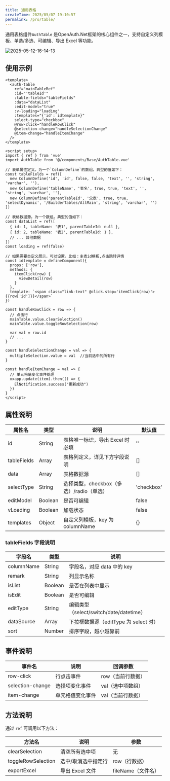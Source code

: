 ```yaml
---
title: 通用表格
createTime: 2025/05/07 19:10:57
permalink: /pro/table/
---
```


通用表格组件`AuthTable` 是OpenAuth.Net框架的核心组件之一，支持自定义列模板、单选/多选、可编辑、导出 Excel 等功能。

![2025-05-12-16-14-13](http://img.openauth.net.cn/2025-05-12-16-14-13.png)

## 使用示例

```vue
<template>
  <auth-table
    ref="mainTableRef"
    :id="'tableId'"
    :table-fields="tableFields"
    :data="dataList"
    :edit-model="true"
    :v-loading="loading"
    :templates="{'id': idtemplate}"
    select-type="checkbox"
    @row-click="handleRowClick"
    @selection-change="handleSelectionChange"
    @item-change="handleItemChange"
  />
</template>

<script setup>
import { ref } from 'vue'
import AuthTable from '@/components/Base/AuthTable.vue'

// 表单属性定义。为一个`ColumnDefine`的数组。典型的值如下：
const tableFields = ref([
  new ColumnDefine('id', 'id', false, false, 'text', '', 'string', 'varchar', ''),
  new ColumnDefine('tableName', '表名', true, true, 'text', '', 'string', 'varchar', ''),
  new ColumnDefine('parentTableId', '父表', true, true, 'selectDynamic', '/BuilderTables/AllMain', 'string', 'varchar', '')
])

// 表格数据源。为一个数组。典型的值如下：
const dataList = ref([
  { id: 1, tableName: '表1', parentTableId: null },
  { id: 2, tableName: '表2', parentTableId: 1 },
  // ... 其他数据
])
const loading = ref(false)

// 如果需要自定义展示，可以设置。比如：主表id模板,点击跳转详情
const idtemplate = defineComponent({
  props: ['row'],
  methods: {
    itemClick(row) {
      viewDetail(row)
    }
  },
  template: `<span class="link-text" @click.stop='itemClick(row)'>{{row['id']}}</span>`
})

const handleRowClick = row => {
  // 点击行
  mainTable.value.clearSelection()
  mainTable.value.toggleRowSelection(row)

  var val = row.id
  // ...
}

const handleSelectionChange = val => {
  multipleSelection.value = val  //当前选中的所有行
}

const handleItemChange = val => {
  // 单元格值变化事件处理
  xxapp.update(item).then(() => {
    ElNotification.success("更新成功")
  })
}
</script>
```

## 属性说明

| 属性名         | 类型    | 说明                                   | 默认值      |
| -------------- | ------- | -------------------------------------- | ----------- |
| id             | String  | 表格唯一标识，导出 Excel 时必填         | ''          |
| tableFields    | Array   | 表格列定义，详见下方字段说明            | []          |
| data           | Array   | 表格数据源                              | []          |
| selectType     | String  | 选择类型，checkbox（多选）/radio（单选）| 'checkbox'  |
| editModel      | Boolean | 是否可编辑                              | false       |
| vLoading       | Boolean | 加载状态                                | false       |
| templates      | Object  | 自定义列模板，key 为 columnName         | {}          |

### tableFields 字段说明

| 字段名         | 类型    | 说明                                   |
| -------------- | ------- | -------------------------------------- |
| columnName     | String  | 字段名，对应 data 中的 key             |
| remark         | String  | 列显示名称                              |
| isList         | Boolean | 是否在列表中显示                        |
| isEdit         | Boolean | 是否可编辑                              |
| editType       | String  | 编辑类型（select/switch/date/datetime） |
| dataSource     | Array   | 下拉框数据源（editType 为 select 时）   |
| sort           | Number  | 排序字段，越小越靠前                    |

## 事件说明

| 事件名            | 说明                       | 回调参数         |
| ----------------- | -------------------------- | ---------------- |
| row-click         | 行点击事件                 | row（当前行数据）|
| selection-change  | 选择项变化事件             | val（选中项数组）|
| item-change       | 单元格值变化事件           | val（当前行数据）|

## 方法说明

通过 `ref` 可调用以下方法：

| 方法名            | 说明                       | 参数             |
| ----------------- | -------------------------- | ---------------- |
| clearSelection    | 清空所有选中项             | 无               |
| toggleRowSelection| 选中/取消选中指定行         | row（行数据）    |
| exportExcel       | 导出 Excel 文件            | fileName（文件名）|
